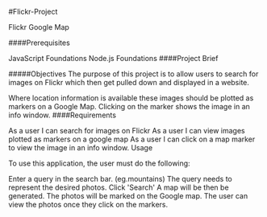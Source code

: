 #Flickr-Project

Flickr Google Map

####Prerequisites

JavaScript Foundations
Node.js Foundations
####Project Brief

#####Objectives The purpose of this project is to allow users to search for images on Flickr which then get pulled down and displayed in a website.

Where location information is available these images should be plotted as markers on a Google Map.
Clicking on the marker shows the image in an info window.
####Requirements

As a user I can search for images on Flickr
As a user I can view images plotted as markers on a google map
As a user I can click on a map marker to view the image in an info window.
Usage

To use this application, the user must do the following:

Enter a query in the search bar. (eg.mountains) The query needs to represent the desired photos.
Click 'Search'
A map will be then be generated. The photos will be marked on the Google map. The user can view the photos once they click on the markers.